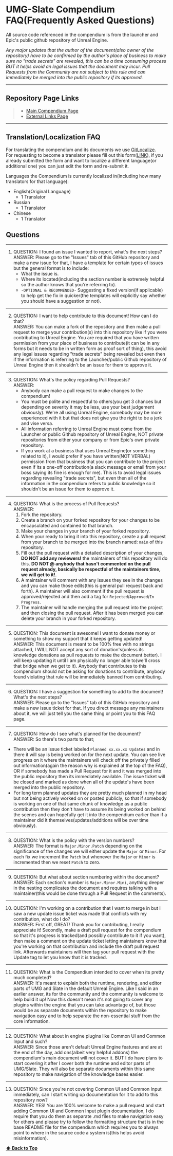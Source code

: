 <a name="page-top"></a>
# UMG-Slate Compendium FAQ(Frequently Asked Questions)

All source code referenced in the compendium is from the launcher and Epic's public github repository of Unreal Engine.

*Any major updates that the author of the document(also owner of the repository) have to be confirmed by the author's place of business to make sure no "trade secrets" are revealed, 
this can be a time consuming process BUT it helps avoid an legal issues that the document may incur.
Pull Requests from the Community are not subject to this rule and can immediately be merged into the public repository if its approved.*

---

<a name="repo-page-links"></a>
## Repository Page Links

> - [Main Compendium Page](README.md)
> - [External Links Page](EXTERNAL_LINKS.md)

---

<a name="translation-localization-faq"></a>
## Translation/Localization FAQ

For translating the compendium and its documents we use [GitLocalize](https://gitlocalize.com/). \
For requesting to become a translator please fill out this form([LINK](https://forms.gle/xyS4otdTTNHLKfYz9)),
if you already submitted the form and want to localize a different language(or additional one) you can just edit the form and re-submit it.

Languages the Compendium is currently localized in(including how many translators for that language):
- English(Original Language)
   - 1 Translator
- Russian
   - 1 Translator
- Chinese
   - 1 Translator

<a name="questions"></a>
## Questions

---
1. QUESTION: I found an issue I wanted to report, what's the next steps? \
ANSWER: Please go to the "Issues" tab of this GitHub repository and make a new issue for that, 
I have a template for certain types of issues but the general format is to include: 
   - What the issue is.
   - Where its located(including the section number is extremely helpful so the author knows that you're referring to).
   - `-OPTIONAL & RECOMMENDED-` Suggesting a fixed version(if applicable) to help get the fix in quicker(the templates will explicitly say whether you should have a suggestion or not).
---
2. QUESTION: I want to help contribute to this document! How can I do that? \
ANSWER: You can make a fork of the repository and then make a pull request to merge your contribution(s) into this repository like if you were contributing to Unreal Engine. You are required that you have written permission from your place of business to contribute(it can be in any forms but it needs to be in written form as proof sort of thing), this avoid any legal issues regarding "trade secrets" being revealed but even then if the information is referring to the Launcher/public Github repository of Unreal Engine then it shouldn't be an issue for them to approve it.
---
3. QUESTION: What's the policy regarding Pull Requests? \
ANSWER: 
    - Anybody can make a pull request to make changes to the compendium!
    - You must be polite and respectful to others(you get 3 chances but depending on severity it may be less, use your best judgement obviously). We're all using Unreal Engine, somebody may be more experienced with it but that does not give you the right to be a jerk and vise versa.
    - All information referring to Unreal Engine must come from the Launcher or public Github repository of Unreal Engine, NOT private repositories from either your company or from Epic's own private repository.
    - If you work at a business that uses Unreal Engine(or something related to it), I would prefer if you have written(NOT VERBAL) permission from that business that you can contribute to the project even if its a one-off contribution(a slack message or email from your boss saying its fine is enough for me). This is to avoid legal issues regarding revealing "trade secrets", but even then all of the information in the compendium refers to public knowledge so it shouldn't be an issue for them to approve it.
---
4. QUESTION: What is the process of Pull Requests? \
ANSWER: 
    1. Fork the repository.
    2. Create a branch on your forked repository for your changes to be encapsulated and contained to that branch.
    3. Make your changes in your branch of your forked repository.
    4. When your ready to bring it into this repository, create a pull request from your branch to be merged into the branch named: `main` of this repository.
    5. Fill out the pull request with a detailed description of your changes, **DO NOT add any reviewers!** the maintainers of this repository will do this. **DO NOT @ anybody that hasn't commented on the pull request already, basically be respectful of the maintainers time, we will get to it!**.
    6. A maintainer will comment with any issues they see in the changes and you can make those edits(this is general pull request back and forth). A maintainer will also comment if the pull request is approved/rejected and then add a tag for `Rejected`/`Approved`/`In Progress`.
    7. The maintainer will handle merging the pull request into the project and then closing the pull request. After it has been merged you can delete your branch in your forked repository.
---
5. QUESTION: This document is awesome! I want to donate money or something to show my support that it keeps getting updated! \
ANSWER: This document is meant to be 100% free with no strings attached, I WILL NOT accept any sort of donation's(unless its knowledge donations as pull requests to make the document better). I will keep updating it until I am physically no longer able to(we'll cross that bridge when we get to it). Anybody that contributes to this compendium should not be asking for donations to contribute, anybody found violating that rule will be immediately banned from contributing.
---
6. QUESTION: I have a suggestion for something to add to the document! What's the next steps? \
ANSWER: Please go to the "Issues" tab of this GitHub repository and make a new issue ticket for that. If you direct message any maintainers about it, we will just tell you the same thing or point you to this FAQ page.
---
7. QUESTION: How do I see what's planned for the document? \
ANSWER: So there's two parts to that;
  - There will be an issue ticket labeled `Planned xx.xx.xx Updates` and in there it will say is being worked on for the next update. You can see live progress on it where the maintainers will check off the privately filled out information(again the reason why is explained at the top of the FAQ), OR if somebody has made a Pull Request for it and it was merged into the public repository then its immediately available. The issue ticket will be closed and marked as done when all of the update's have been merged into the public repository.
  - For long term planned updates they are pretty much planned in my head but not being actively worked on or posted publicly, so that if somebody is working on one of that same chunk of knowledge as a public contribution then they don't have to assume its being worked on behind the scenes and can hopefully get it into the compendium earlier than if a maintainer did it themselves(updates/additions will be over time obviously).
---
8. QUESTION: What is the policy with the version numbers? \
ANSWER: The format is `Major.Minor.Patch` depending on the significance of the changes we will either update the `Major` or `Minor`. For each fix we increment the `Patch` but whenever the `Major` or `Minor` is incremented then we reset `Patch` to zero.
---
9. QUESTION: But what about section numbering within the document? \
ANSWER: Each section's number is `Major.Minor.Mini`, anything deeper in the nesting complicates the document and requires talking with a maintainer(this would be done through a Pull Request in the comments). 
---
10. QUESTION: I'm working on a contribution that I want to merge in but I saw a new update issue ticket was made that conflicts with my contribution, what do I do? \
ANSWER: First off, GREAT! Thank you for contributing, I really appreciate it! Secondly, make a draft pull request for the compendium so that it's progress is tracked(and possibly contribute to it if you want), then make a comment on the update ticket letting maintainers know that you're working on that contribution and include the draft pull request link. Afterwards maintainers will then tag your pull request with the Update tag to let you know that it is tracked.
---
11. QUESTION: What is the Compendium intended to cover when its pretty much completed? \
ANSWER: It's meant to explain both the runtime, rendering, and editor parts of UMG and Slate in the default Unreal Engine. Like I said in an earlier answer, its for the community and the community is welcome to help build it up! Now this doesn't mean it's not going to cover any plugins within the engine that you can take advantage of, but those would be as separate documents within the repository to make navigation easy and to help separate the non-essential stuff from the core information.  
--- 
12. QUESTION: What about in engine plugins like Common UI and Common Input and such? \
ANSWER: Since those aren't default Unreal Engine features and are at the end of the day, add ons(albeit very helpful addons) the compendium's main document will not cover it. BUT I do have plans to start covering it after I cover both the runtime and editor parts of UMG/Slate. They will also be separate documents within this same repository to make navigation of the knowledge bases easier.
---
13. QUESTION: Since you're not covering Common UI and Common Input immediately, can I start writing up documentation for it to add to this repository now? \
ANSWER: YES! You are 100% welcome to make a pull request and start adding Common UI and Common Input plugin documentation, I do require that you do them as separate .md files to make navigation easy for others and please try to follow the formatting structure that is in the base README file for the compendium which requires you to always point to where in the source code a system is(this helps avoid misinformation).

**[<span>&#11014;</span> Back to Top](#page-top)**
